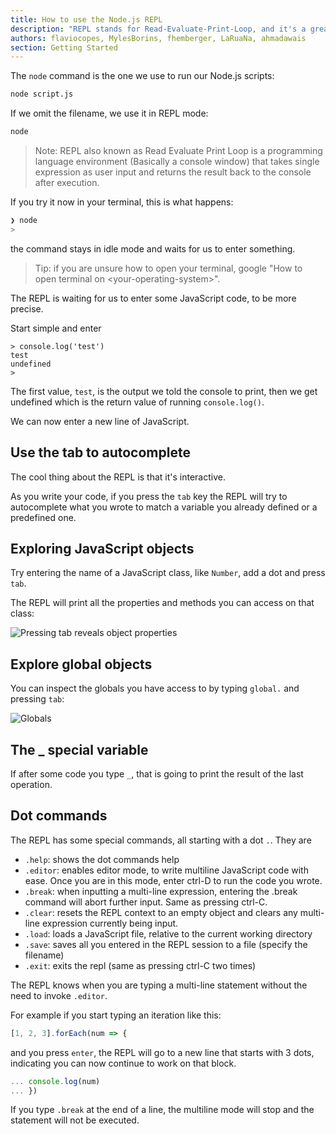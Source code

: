 ```yaml
---
title: How to use the Node.js REPL
description: "REPL stands for Read-Evaluate-Print-Loop, and it's a great way to explore the Node.js features in a quick way"
authors: flaviocopes, MylesBorins, fhemberger, LaRuaNa, ahmadawais
section: Getting Started
---
```


The `node` command is the one we use to run our Node.js scripts:

```bash
node script.js
```

If we omit the filename, we use it in REPL mode:

```bash
node
```

> Note: REPL also known as Read Evaluate Print Loop is a programming language environment (Basically a console window) that takes single expression as user input and returns the result back to the console after execution.

If you try it now in your terminal, this is what happens:

```bash
❯ node
>
```

the command stays in idle mode and waits for us to enter something.

> Tip: if you are unsure how to open your terminal, google "How to open terminal on \<your-operating-system\>".

The REPL is waiting for us to enter some JavaScript code, to be more precise.

Start simple and enter

```console
> console.log('test')
test
undefined
>
```

The first value, `test`, is the output we told the console to print, then we get undefined which is the return value of running `console.log()`.

We can now enter a new line of JavaScript.

## Use the tab to autocomplete

The cool thing about the REPL is that it's interactive.

As you write your code, if you press the `tab` key the REPL will try to autocomplete what you wrote to match a variable you already defined or a predefined one.

## Exploring JavaScript objects

Try entering the name of a JavaScript class, like `Number`, add a dot and press `tab`.

The REPL will print all the properties and methods you can access on that class:

![Pressing tab reveals object properties](tab.png)

## Explore global objects

You can inspect the globals you have access to by typing `global.` and pressing `tab`:

![Globals](globals.png)

## The \_ special variable

If after some code you type `_`, that is going to print the result of the last operation.

## Dot commands

The REPL has some special commands, all starting with a dot `.`. They are

* `.help`: shows the dot commands help
* `.editor`: enables editor mode, to write multiline JavaScript code with ease. Once you are in this mode, enter ctrl-D to run the code you wrote.
* `.break`: when inputting a multi-line expression, entering the .break command will abort further input. Same as pressing ctrl-C.
* `.clear`: resets the REPL context to an empty object and clears any multi-line expression currently being input.
* `.load`: loads a JavaScript file, relative to the current working directory
* `.save`: saves all you entered in the REPL session to a file (specify the filename)
* `.exit`: exits the repl (same as pressing ctrl-C two times)

The REPL knows when you are typing a multi-line statement without the need to invoke `.editor`.

For example if you start typing an iteration like this:

```js
[1, 2, 3].forEach(num => {
```

and you press `enter`, the REPL will go to a new line that starts with 3 dots, indicating you can now continue to work on that block.

```js
... console.log(num)
... })
```

If you type `.break` at the end of a line, the multiline mode will stop and the statement will not be executed.
